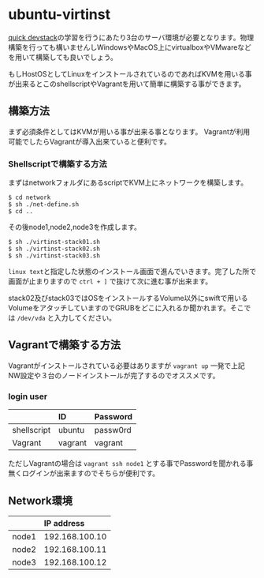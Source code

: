 # ubuntu-virtinst
[quick devstack](https://github.com/1484/quick-devstack)の学習を行うにあたり3台のサーバ環境が必要となります。物理構築を行っても構いませんしWindowsやMacOS上にvirtualboxやVMwareなどを用いて構築しても良いでしょう。

もしHostOSとしてLinuxをインストールされているのであればKVMを用いる事が出来るとこのshellscriptやVagrantを用いて簡単に構築する事ができます。


## 構築方法
まず必須条件としてはKVMが用いる事が出来る事となります。
Vagrantが利用可能でしたらVagrantが導入出来ていると便利です。

### Shellscriptで構築する方法
まずはnetworkフォルダにあるscriptでKVM上にネットワークを構築します。

```
$ cd network
$ sh ./net-define.sh
$ cd ..
```

その後node1,node2,node3を作成します。

```
$ sh ./virtinst-stack01.sh
$ sh ./virtinst-stack02.sh
$ sh ./virtinst-stack03.sh

```

`linux text`と指定した状態のインストール画面で進んでいきます。完了した所で画面が止まりますので `ctrl + ]` で抜けて次に進む事が出来ます。

stack02及びstack03ではOSをインストールするVolume以外にswiftで用いるVolumeをアタッチしていますのでGRUBをどこに入れるか聞かれます。そこでは `/dev/vda` と入力してください。

## Vagrantで構築する方法
Vagrantがインストールされている必要はありますが `vagrant up` 一発で上記NW設定や３台のノードインストールが完了するのでオススメです。

### login user

|| ID | Password |
|:-|:-|:-|
|shellscript| ubuntu | passw0rd |
|Vagrant | vagrant | vagrant |

ただしVagrantの場合は `vagrant ssh node1` とする事でPasswordを聞かれる事無くログインが出来ますのでそちらが便利です。

## Network環境

|| IP address |
|:-|:-|
|node1| 192.168.100.10|
|node2| 192.168.100.11|
|node3| 192.168.100.12|
